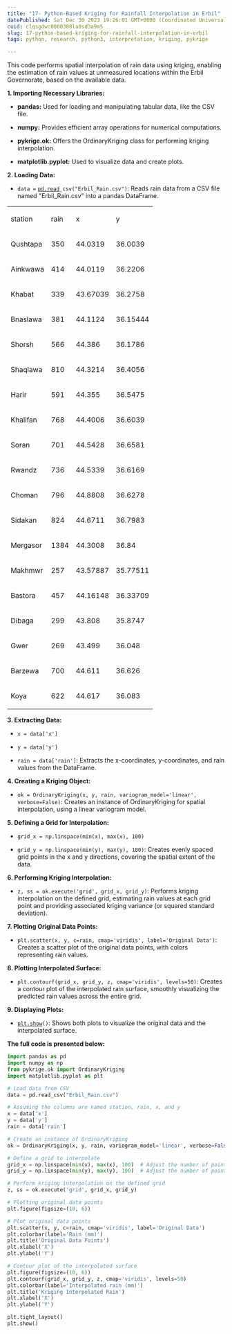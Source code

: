 ```yaml
---
title: "17- Python-Based Kriging for Rainfall Interpolation in Erbil"
datePublished: Sat Dec 30 2023 19:26:01 GMT+0000 (Coordinated Universal Time)
cuid: clqsgdwc0000308la0sd3a9m5
slug: 17-python-based-kriging-for-rainfall-interpolation-in-erbil
tags: python, research, python3, interpretation, kriging, pykrige

---
```


This code performs spatial interpolation of rain data using kriging, enabling the estimation of rain values at unmeasured locations within the Erbil Governorate, based on the available data.

**1\. Importing Necessary Libraries:**

* **pandas:** Used for loading and manipulating tabular data, like the CSV file.
    
* **numpy:** Provides efficient array operations for numerical computations.
    
* **pykrige.ok:** Offers the OrdinaryKriging class for performing kriging interpolation.
    
* **matplotlib.pyplot:** Used to visualize data and create plots.
    

**2\. Loading Data:**

* `data =` [`pd.read`](http://pd.read)`_csv("Erbil_Rain.csv")`: Reads rain data from a CSV file named "Erbil\_Rain.csv" into a pandas DataFrame.
    

<table><tbody><tr><td colspan="1" rowspan="1"><p>station</p></td><td colspan="1" rowspan="1"><p>rain</p></td><td colspan="1" rowspan="1" colwidth="200"><p>x</p></td><td colspan="1" rowspan="1"><p>y</p></td></tr><tr><td colspan="1" rowspan="1"><p>Qushtapa</p></td><td colspan="1" rowspan="1"><p>350</p></td><td colspan="1" rowspan="1" colwidth="200"><p>44.0319</p></td><td colspan="1" rowspan="1"><p>36.0039</p></td></tr><tr><td colspan="1" rowspan="1"><p>Ainkwawa</p></td><td colspan="1" rowspan="1"><p>414</p></td><td colspan="1" rowspan="1" colwidth="200"><p>44.0119</p></td><td colspan="1" rowspan="1"><p>36.2206</p></td></tr><tr><td colspan="1" rowspan="1"><p>Khabat</p></td><td colspan="1" rowspan="1"><p>339</p></td><td colspan="1" rowspan="1" colwidth="200"><p>43.67039</p></td><td colspan="1" rowspan="1"><p>36.2758</p></td></tr><tr><td colspan="1" rowspan="1"><p>Bnaslawa</p></td><td colspan="1" rowspan="1"><p>381</p></td><td colspan="1" rowspan="1" colwidth="200"><p>44.1124</p></td><td colspan="1" rowspan="1"><p>36.15444</p></td></tr><tr><td colspan="1" rowspan="1"><p>Shorsh</p></td><td colspan="1" rowspan="1"><p>566</p></td><td colspan="1" rowspan="1" colwidth="200"><p>44.386</p></td><td colspan="1" rowspan="1"><p>36.1786</p></td></tr><tr><td colspan="1" rowspan="1"><p>Shaqlawa</p></td><td colspan="1" rowspan="1"><p>810</p></td><td colspan="1" rowspan="1" colwidth="200"><p>44.3214</p></td><td colspan="1" rowspan="1"><p>36.4056</p></td></tr><tr><td colspan="1" rowspan="1"><p>Harir</p></td><td colspan="1" rowspan="1"><p>591</p></td><td colspan="1" rowspan="1" colwidth="200"><p>44.355</p></td><td colspan="1" rowspan="1"><p>36.5475</p></td></tr><tr><td colspan="1" rowspan="1"><p>Khalifan</p></td><td colspan="1" rowspan="1"><p>768</p></td><td colspan="1" rowspan="1" colwidth="200"><p>44.4006</p></td><td colspan="1" rowspan="1"><p>36.6039</p></td></tr><tr><td colspan="1" rowspan="1"><p>Soran</p></td><td colspan="1" rowspan="1"><p>701</p></td><td colspan="1" rowspan="1" colwidth="200"><p>44.5428</p></td><td colspan="1" rowspan="1"><p>36.6581</p></td></tr><tr><td colspan="1" rowspan="1"><p>Rwandz</p></td><td colspan="1" rowspan="1"><p>736</p></td><td colspan="1" rowspan="1" colwidth="200"><p>44.5339</p></td><td colspan="1" rowspan="1"><p>36.6169</p></td></tr><tr><td colspan="1" rowspan="1"><p>Choman</p></td><td colspan="1" rowspan="1"><p>796</p></td><td colspan="1" rowspan="1" colwidth="200"><p>44.8808</p></td><td colspan="1" rowspan="1"><p>36.6278</p></td></tr><tr><td colspan="1" rowspan="1"><p>Sidakan</p></td><td colspan="1" rowspan="1"><p>824</p></td><td colspan="1" rowspan="1" colwidth="200"><p>44.6711</p></td><td colspan="1" rowspan="1"><p>36.7983</p></td></tr><tr><td colspan="1" rowspan="1"><p>Mergasor</p></td><td colspan="1" rowspan="1"><p>1384</p></td><td colspan="1" rowspan="1" colwidth="200"><p>44.3008</p></td><td colspan="1" rowspan="1"><p>36.84</p></td></tr><tr><td colspan="1" rowspan="1"><p>Makhmwr</p></td><td colspan="1" rowspan="1"><p>257</p></td><td colspan="1" rowspan="1" colwidth="200"><p>43.57887</p></td><td colspan="1" rowspan="1"><p>35.77511</p></td></tr><tr><td colspan="1" rowspan="1"><p>Bastora</p></td><td colspan="1" rowspan="1"><p>457</p></td><td colspan="1" rowspan="1" colwidth="200"><p>44.16148</p></td><td colspan="1" rowspan="1"><p>36.33709</p></td></tr><tr><td colspan="1" rowspan="1"><p>Dibaga</p></td><td colspan="1" rowspan="1"><p>299</p></td><td colspan="1" rowspan="1" colwidth="200"><p>43.808</p></td><td colspan="1" rowspan="1"><p>35.8747</p></td></tr><tr><td colspan="1" rowspan="1"><p>Gwer</p></td><td colspan="1" rowspan="1"><p>269</p></td><td colspan="1" rowspan="1" colwidth="200"><p>43.499</p></td><td colspan="1" rowspan="1"><p>36.048</p></td></tr><tr><td colspan="1" rowspan="1"><p>Barzewa</p></td><td colspan="1" rowspan="1"><p>700</p></td><td colspan="1" rowspan="1" colwidth="200"><p>44.611</p></td><td colspan="1" rowspan="1"><p>36.626</p></td></tr><tr><td colspan="1" rowspan="1"><p>Koya</p></td><td colspan="1" rowspan="1"><p>622</p></td><td colspan="1" rowspan="1" colwidth="200"><p>44.617</p></td><td colspan="1" rowspan="1"><p>36.083</p></td></tr></tbody></table>

**3\. Extracting Data:**

* `x = data['x']`
    
* `y = data['y']`
    
* `rain = data['rain']`: Extracts the x-coordinates, y-coordinates, and rain values from the DataFrame.
    

**4\. Creating a Kriging Object:**

* `ok = OrdinaryKriging(x, y, rain, variogram_model='linear', verbose=False)`: Creates an instance of OrdinaryKriging for spatial interpolation, using a linear variogram model.
    

**5\. Defining a Grid for Interpolation:**

* `grid_x = np.linspace(min(x), max(x), 100)`
    
* `grid_y = np.linspace(min(y), max(y), 100)`: Creates evenly spaced grid points in the x and y directions, covering the spatial extent of the data.
    

**6\. Performing Kriging Interpolation:**

* `z, ss = ok.execute('grid', grid_x, grid_y)`: Performs kriging interpolation on the defined grid, estimating rain values at each grid point and providing associated kriging variance (or squared standard deviation).
    

**7\. Plotting Original Data Points:**

* `plt.scatter(x, y, c=rain, cmap='viridis', label='Original Data')`: Creates a scatter plot of the original data points, with colors representing rain values.
    

**8\. Plotting Interpolated Surface:**

* `plt.contourf(grid_x, grid_y, z, cmap='viridis', levels=50)`: Creates a contour plot of the interpolated rain surface, smoothly visualizing the predicted rain values across the entire grid.
    

**9\. Displaying Plots:**

* [`plt.show`](http://plt.show)`()`: Shows both plots to visualize the original data and the interpolated surface.
    

**The full code is presented below:**

```python
import pandas as pd
import numpy as np
from pykrige.ok import OrdinaryKriging
import matplotlib.pyplot as plt

# Load data from CSV
data = pd.read_csv("Erbil_Rain.csv")

# Assuming the columns are named station, rain, x, and y
x = data['x']
y = data['y']
rain = data['rain']

# Create an instance of OrdinaryKriging
ok = OrdinaryKriging(x, y, rain, variogram_model='linear', verbose=False)

# Define a grid to interpolate
grid_x = np.linspace(min(x), max(x), 100)  # Adjust the number of points as needed
grid_y = np.linspace(min(y), max(y), 100)  # Adjust the number of points as needed

# Perform kriging interpolation on the defined grid
z, ss = ok.execute('grid', grid_x, grid_y)

# Plotting original data points
plt.figure(figsize=(10, 6))

# Plot original data points
plt.scatter(x, y, c=rain, cmap='viridis', label='Original Data')
plt.colorbar(label='Rain (mm)')
plt.title('Original Data Points')
plt.xlabel('X')
plt.ylabel('Y')

# Contour plot of the interpolated surface
plt.figure(figsize=(10, 6))
plt.contourf(grid_x, grid_y, z, cmap='viridis', levels=50)
plt.colorbar(label='Interpolated rain (mm)')
plt.title('Kriging Interpolated Rain')
plt.xlabel('X')
plt.ylabel('Y')

plt.tight_layout()
plt.show()
```